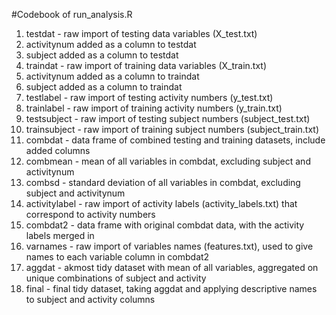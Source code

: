 #Codebook of run_analysis.R
1. testdat - raw import of testing data variables (X_test.txt)
2. activitynum added as a column to testdat
3. subject added as a column to testdat
4. traindat - raw import of training data variables (X_train.txt)
5. activitynum added as a column to traindat
6. subject added as a column to traindat
7. testlabel - raw import of testing activity numbers (y_test.txt)
8. trainlabel - raw import of training activity numbers (y_train.txt)
9. testsubject - raw import of testing subject numbers (subject_test.txt)
10. trainsubject - raw import of training subject numbers (subject_train.txt)
11. combdat - data frame of combined testing and training datasets, include added columns
12. combmean - mean of all variables in combdat, excluding subject and activitynum
13. combsd - standard deviation of all variables in combdat, excluding subject and activitynum
14. activitylabel - raw import of activity labels (activity_labels.txt) that correspond to activity numbers
15. combdat2 - data frame with original combdat data, with the activity labels merged in
16. varnames - raw import of variables names (features.txt), used to give names to each variable column in combdat2
17. aggdat - akmost tidy dataset with mean of all variables, aggregated on unique combinations of subject and activity
18. final - final tidy dataset, taking aggdat and applying descriptive names to subject and activity columns
